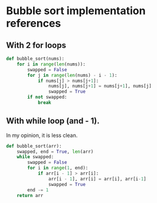 # Bubble sort implementation references

## With 2 for loops
```python
def bubble_sort(nums):
    for i in range(len(nums)):
        swapped = False
        for j in range(len(nums) - i - 1):
            if nums[j] > nums[j+1]:
                nums[j], nums[j+1] = nums[j+1], nums[j]
                swapped = True
        if not swapped:
            break
```

## With while loop (and - 1).

In my opinion, it is less clean.
```python
def bubble_sort(arr):
    swapped, end = True, len(arr)
    while swapped:
        swapped = False
        for i in range(1, end):
            if arr[i - 1] > arr[i]:
                arr[i - 1], arr[i] = arr[i], arr[i-1]
                swapped = True
        end -= 1
    return arr
```
